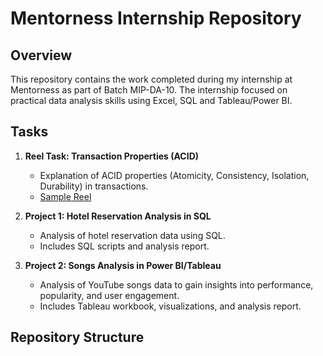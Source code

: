 # Mentorness Internship Repository

## Overview
This repository contains the work completed during my internship at Mentorness as part of Batch MIP-DA-10. The internship focused on practical data analysis skills using 
Excel, SQL and Tableau/Power BI.

## Tasks
1. **Reel Task: Transaction Properties (ACID)**
   - Explanation of ACID properties (Atomicity, Consistency, Isolation, Durability) in transactions.
   - [Sample Reel](https://www.youtube.com/playlist?list=PLFCZOMSDAHhp3GOb3OTBsD4go2X332p5X)

2. **Project 1: Hotel Reservation Analysis in SQL**
   - Analysis of hotel reservation data using SQL.
   - Includes SQL scripts and analysis report.

3. **Project 2: Songs Analysis in Power BI/Tableau**
   - Analysis of YouTube songs data to gain insights into performance, popularity, and user engagement.
   - Includes Tableau workbook, visualizations, and analysis report.

## Repository Structure
